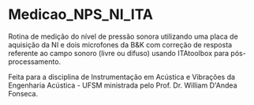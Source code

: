 # Medicao_NPS_NI_ITA
Rotina de medição do nível de pressão sonora utilizando uma placa de aquisição da NI e dois microfones da B&amp;K com correção de resposta referente ao campo sonoro (livre ou difuso) usando ITAtoolbox para pós-processamento. 

Feita para a disciplina de Instrumentação em Acústica e Vibrações da Engenharia Acústica - UFSM ministrada pelo Prof. Dr. William D'Andea Fonseca.

